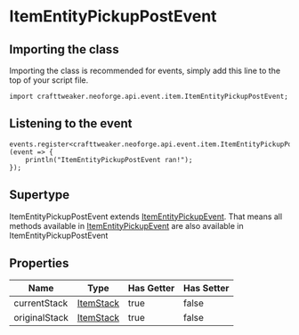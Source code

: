 # ItemEntityPickupPostEvent

## Importing the class

Importing the class is recommended for events, simply add this line to the top of your script file.
```zenscript
import crafttweaker.neoforge.api.event.item.ItemEntityPickupPostEvent;
```


## Listening to the event

```zenscript
events.register<crafttweaker.neoforge.api.event.item.ItemEntityPickupPostEvent>(event => {
    println("ItemEntityPickupPostEvent ran!");
});
```


## Supertype

ItemEntityPickupPostEvent extends [ItemEntityPickupEvent](/neoforge/api/event/item/ItemEntityPickupEvent). That means all methods available in [ItemEntityPickupEvent](/neoforge/api/event/item/ItemEntityPickupEvent) are also available in ItemEntityPickupPostEvent

## Properties

|     Name      |                   Type                   | Has Getter | Has Setter |
|---------------|------------------------------------------|------------|------------|
| currentStack  | [ItemStack](/vanilla/api/item/ItemStack) | true       | false      |
| originalStack | [ItemStack](/vanilla/api/item/ItemStack) | true       | false      |

